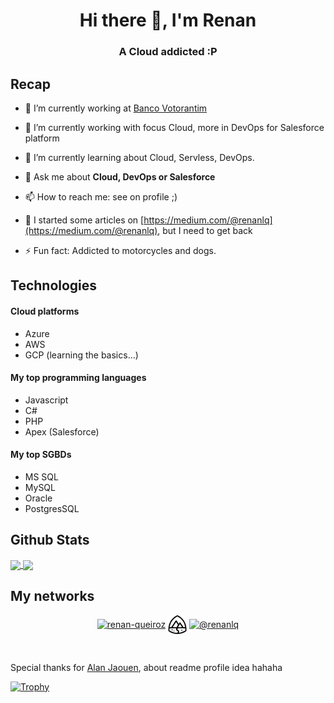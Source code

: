 <h1 align="center">Hi there 👋, I'm Renan</h1>
<h3 align="center">A Cloud addicted :P</h3>

## Recap

- 🏢 I’m currently working at [Banco Votorantim](https://www.bv.com.br/)  
  
- 🔭 I’m currently working with focus Cloud, more in DevOps for Salesforce platform  
  
- 🌱 I’m currently learning about Cloud, Servless, DevOps.  
    
- 💬 Ask me about **Cloud, DevOps or Salesforce**  
  
- 📫 How to reach me: see on profile ;)  
  
- 📝 I started some articles on [https://medium.com/@renanlq](https://medium.com/@renanlq), but I need to get back   
  
- ⚡ Fun fact: Addicted to motorcycles and dogs.  

## Technologies

#### Cloud platforms

<p align="left">
  <ul>
    <li>Azure</li>
    <li>AWS</li>
    <li>GCP (learning the basics...)</li>
  </ul>
</p>

#### My top programming languages

<p align="left">
  <ul>
    <li>Javascript</li>
    <li>C#</li>
    <li>PHP</li>
    <li>Apex (Salesforce)</li>
  </ul>
</p>

#### My top SGBDs

<p align="left">
  <ul>
    <li>MS SQL</li>
    <li>MySQL</li>
    <li>Oracle</li>
    <li>PostgresSQL</li>
  </ul>
</p>

## Github Stats

<a href="https://github.com/renanlq">
  <img align="center" src="https://github-readme-stats.vercel.app/api?username=renanlq&show_icons=true&hide_border=true&count_private=true&theme=graywhite&include_all_commits=true"/>
</a>
<a href="https://github.com/renanlq">
  <img align="center" src="https://github-readme-stats.vercel.app/api/top-langs/?username=renanlq&count_private=true&hide_border=true&theme=graywhite&layout=compact" />
</a>
</br>

## My networks

<p align="center">
  <a href="https://linkedin.com/in/renanlq" target="blank"><img align="center" src="https://cdn.jsdelivr.net/npm/simple-icons@3.0.1/icons/linkedin.svg" alt="renan-queiroz" height="30" width="30" /></a>
  <a href="https://trailblazer.me/id?uid=renanlq" target="blank"><img align="center" src="https://github.com/alanJaouen/alanJaouen/blob/master/img/trailhead.svg" alt="renanlq" height="30" width="30" /></a>
  <a href="https://medium.com/@renanlq" target="blank"><img align="center" src="https://cdn.jsdelivr.net/npm/simple-icons@3.0.1/icons/medium.svg" alt="@renanlq" height="30" width="30" /></a>
</p>
</br>
  
Special thanks for [Alan Jaouen](https://github.com/alanJaouen), about readme profile idea hahaha  
   
[![Trophy](https://github-profile-trophy.vercel.app/?username=renanlq&theme=monokai&column=4&&no-frame=true)](https://github.com/ryo-ma/github-profile-trophy)
 
